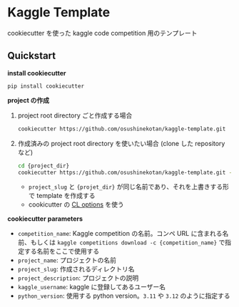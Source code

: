 # Kaggle Template

cookiecutter を使った kaggle code competition 用のテンプレート

## Quickstart

**install cookiecutter**

```
pip install cookiecutter
```

**project の作成**

1. project root directory ごと作成する場合

    ```bash
    cookiecutter https://github.com/osushinekotan/kaggle-template.git
    ```

2. 作成済みの project root directory を使いたい場合 (clone した repository など)

    ```bash
    cd {project_dir}
    cookiecutter https://github.com/osushinekotan/kaggle-template.git -f -o ../
    ```

    - `project_slug` と `{projet_dir}` が同じ名前であり、それを上書きする形で template を作成する
    - cookicutter の [CL options](https://cookiecutter.readthedocs.io/en/1.7.0/advanced/cli_options.html) を使う

**cookiecutter parameters**

- `competition_name`: Kaggle competition の名前。コンペ URL に含まれる名前、もしくは `kaggle competitions download -c {competition_name}` で指定する名前をここで使用する
- `project_name`: プロジェクトの名前
- `project_slug`: 作成されるディレクトリ名
- `project_description`: プロジェクトの説明
- `kaggle_username`: kaggle に登録してあるユーザー名
- `python_version`: 使用する python version。`3.11` や `3.12` のように指定する
